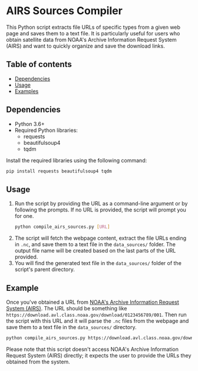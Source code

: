 # AIRS Sources Compiler

This Python script extracts file URLs of specific types from a given web page and saves them to a text file. It is particularly useful for users who obtain satellite data from NOAA's Archive Information Request System (AIRS) and want to quickly organize and save the download links.

## Table of contents
- [Dependencies](#dependencies)
- [Usage](#usage)
- [Examples](#example)

## Dependencies
- Python 3.6+
- Required Python libraries:
  - requests
  - beautifulsoup4
  - tqdm

Install the required libraries using the following command:
   ```bash
   pip install requests beautifulsoup4 tqdm
   ```

## Usage

1. Run the script by providing the URL as a command-line argument or by following the prompts. If no URL is provided, the script will prompt you for one.
   ```bash
   python compile_airs_sources.py [URL]
   ```
2. The script will fetch the webpage content, extract the file URLs ending in `.nc`, and save them to a text file in the `data_sources/` folder. The output file name will be created based on the last parts of the URL provided.
3. You will find the generated text file in the `data_sources/` folder of the script's parent directory.

## Example
Once you've obtained a URL from [NOAA's Archive Information Request System (AIRS)](https://www.ncdc.noaa.gov/airs-web). The URL should be something like `https://download.avl.class.noaa.gov/download/0123456789/001`. Then run the script with this URL and it will parse the `.nc` files from the webpage and save them to a text file in the `data_sources/` directory.

```bash
python compile_airs_sources.py https://download.avl.class.noaa.gov/download/0123456789/001
```

Please note that this script doesn't access NOAA's Archive Information Request System (AIRS) directly; it expects the user to provide the URLs they obtained from the system.